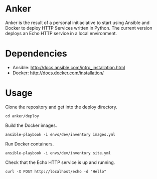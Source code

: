 # Anker
Anker is the result of a personal initiaciative to start using Ansible and Docker to deploy HTTP Services written in Python.
The current version deploys an Echo HTTP service in a local environment.

# Dependencies

* Ansible: <http://docs.ansible.com/intro_installation.html>
* Docker: <http://docs.docker.com/installation/>

# Usage

Clone the repository and get into the deploy directory.
```
cd anker/deploy
```
Build the Docker images.
```
ansible-playbook -i envs/dev/inventory images.yml
```
Run Docker containers.
```
ansible-playbook -i envs/dev/inventory site.yml
```
Check that the Echo HTTP service is up and running.
```
curl -X POST http://localhost/echo -d "Hello"
```
